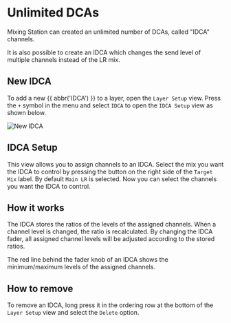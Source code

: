 # Unlimited DCAs
Mixing Station can created an unlimited number of DCAs, called "IDCA" channels.

It is also possible to create an IDCA which changes the send level of multiple channels instead of the LR mix.

## New IDCA
To add a new {{ abbr('IDCA') }} to a layer, open the `Layer Setup` view.
Press the `+` symbol in the menu and select `IDCA` to open the `IDCA Setup` view as shown below.

![New IDCA](gif/new-idca.gif)

## IDCA Setup
This view allows you to assign channels to an IDCA.
Select the mix you want the IDCA to control by pressing the button on the right side of
the `Target Mix` label. By default `Main LR` is selected.
Now you can select the channels you want the IDCA to control.

## How it works
The IDCA stores the ratios of the levels of the assigned channels.
When a channel level is changed, the ratio is recalculated.
By changing the IDCA fader, all assigned channel levels will be adjusted according to the stored ratios.

The red line behind the fader knob of an IDCA shows the minimum/maximum levels of the assigned channels.

## How to remove
To remove an IDCA, long press it in the ordering row at the
bottom of the `Layer Setup` view and select the `Delete` option.
